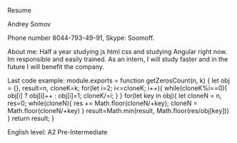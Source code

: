 Resume

Andrey Somov

Phone number 8044-793-49-91, Skype: Soomoff.

About me: Half a year studying js html css and studying Angular right now. Im responsible and easily trained. 
As an intern, I will study faster and in the future I will benefit the company.

Last code example:
module.exports = function getZerosCount(n, k) {
  let obj = {}, result=n, cloneK=k;
  for(let i=2; i<=cloneK; i++){
    while(cloneK%i==0){
      obj[i] ? obj[i]++ : obj[i]=1;
      cloneK/=i;
    }
  }
  for(let key in obj){
    let cloneN = n, res=0;
    while(cloneN){
      res += Math.floor(cloneN/+key);
      cloneN = Math.floor(cloneN/+key) 
    }
    result=Math.min(result, Math.floor(res/obj[key]))
  }
  return result;
}

English level: A2 Pre-Intermediate